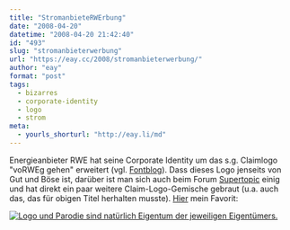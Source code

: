 ```yaml
---
title: "StromanbieteRWErbung"
date: "2008-04-20"
datetime: "2008-04-20 21:42:40"
id: "493"
slug: "stromanbieterwerbung"
url: "https://eay.cc/2008/stromanbieterwerbung/"
author: "eay"
format: "post"
tags:
  - bizarres
  - corporate-identity
  - logo
  - strom
meta:
  - yourls_shorturl: "http://eay.li/md"
---
```


Energieanbieter RWE hat seine Corporate Identity um das s.g. Claimlogo "voRWEg gehen" erweitert (vgl. [Fontblog](http://www.fontblog.de/geht-rwe-jetzt-vorweg-oder-voran)). Dass dieses Logo jenseits von Gut und Böse ist, darüber ist man sich auch beim Forum [Supertopic](http://www.supertopic.de/9/vowtfg-gehen-5546-1.html) einig und hat direkt ein paar weitere Claim-Logo-Gemische gebraut (u.a. auch das, das für obigen Titel herhalten musste). [Hier](http://www.supertopic.de/9/vowtfg-gehen-5546-2.html#post187473) mein Favorit:

[![](/uploads/2008/vorweg.gif "Logo und Parodie sind natürlich Eigentum der jeweiligen Eigentümers.")](http://www.supertopic.de/9/vowtfg-gehen-5546-2.html#post187473)
